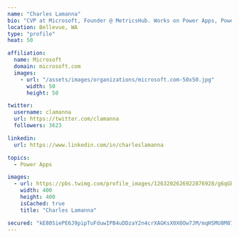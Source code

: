 ```yaml
---
name: "Charles Lamanna"
bio: "CVP at Microsoft, Founder @ MetricsHub. Works on Power Apps, Power Automate, Power Virtual Agent, Common Data Service and Dynamics 365."
location: Bellevue, WA
type: "profile"
heat: 50

affiliation:
  name: Microsoft
  domain: microsoft.com
  images:
    - url: "/assets/images/organizations/microsoft.com-50x50.jpg"
      width: 50
      height: 50

twitter:
  username: clamanna
  url: https://twitter.com/clamanna
  followers: 3623

linkedin:
  url: https://www.linkedin.com/in/charleslamanna

topics:
  - Power Apps

images:
  - url: https://pbs.twimg.com/profile_images/1263202626922876928/g6qGbHZ-_400x400.jpg
    width: 400
    height: 400
    isCached: true
    title: "Charles Lamanna"

secured: "kE80SiePE6J9pipTuFduwIPB4uDDzaY2n4crXAGKsX0X0Ow7JM/mqHSMU8M873h2keZIx5LHNczD6imwlHqqzhWaypBsMaVwOol7OZt2UNnu3saINDhkLiCBCkc4x11q5w6dKOXZmRKG7aGED6mjRYqRafiuK9wD5iLiCzuOuKEMuG49OT2j2erJ/DxgBibrzLMw10yP8dA/7jN35D5Lf7t3Nu9mz7oVsWT3bH+wvKh/W+4JWYsVTnIcgkWWFFaLdEkYEeeD+SI35qQ30zD69kaMNeae3OIE+16FDge+2+rcbc0GitXKq9TyxAq041yGQ4Xd/rzV8bPVt0mMZdFJMTi1UZy+tPrYSSmQw3A3qOnwUnEJ+DXzxGV8SmdtfYWpibeZ+I1cAh3c7d8y7ibzugqLo4x3ChWX572S+fu5Esg=;Ex0e4v3GJyWelePQgqbh5g=="
---
```


